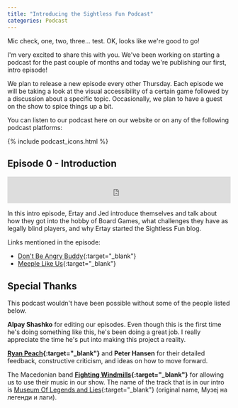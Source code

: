 ```yaml
---
title: "Introducing the Sightless Fun Podcast"
categories: Podcast
---
```

Mic check, one, two, three... test. OK, looks like we're good to go!

I'm very excited to share this with you. We've been working on starting a podcast for the past couple of months and today we're publishing our first, intro episode!

We plan to release a new episode every other Thursday. Each episode we will be taking a look at the visual accessibility of a certain game followed by a discussion about a specific topic. Occasionally, we plan to have a guest on the show to spice things up a bit.

You can listen to our podcast here on our website or on any of the following podcast platforms:

{% include podcast_icons.html %}

## Episode 0 - Introduction

<iframe src="https://pinecast.com/player/f83b8cfc-a493-48df-9195-55af6d75cbe4?theme=minimal" seamless height="60" style="border:0" class="pinecast-embed" frameborder="0" width="100%"></iframe>

In this intro episode, Ertay and Jed introduce themselves and talk about how they got into the hobby of Board Games, what challenges they have as legally blind players, and why Ertay started the Sightless Fun blog.

Links mentioned in the episode:

- [Don't Be Angry Buddy](https://en.wikipedia.org/wiki/Mensch_%C3%A4rgere_Dich_nicht){:target="_blank"}
- [Meeple Like Us](https://meeplelikeus.co.uk){:target="_blank"}

## Special Thanks

This podcast wouldn't have been possible without some of the people listed below. 

**Alpay Shashko** for editing our episodes. Even though this is the first time he's doing something like this, he's been doing a great job. I really appreciate the time he's put into making this project a reality.

**[Ryan Peach](https://twitter.com/redmeepleryan){:target="_blank"}** and **Peter Hansen** for their detailed feedback, constructive criticism, and ideas on how to move forward.

The Macedonian band **[Fighting Windmills](https://fightingwindmillsmk.bandcamp.com){:target="_blank"}** for allowing us to use their music in our show. The name of the track that is in our intro is [Museum Of Legends and Lies](https://www.youtube.com/watch?v=z32kC9FliQo){:target="_blank"} (original name, Музеј на легенди и лаги).